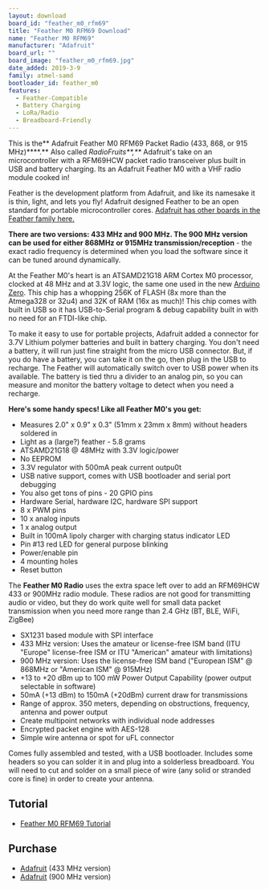 ```yaml
---
layout: download
board_id: "feather_m0_rfm69"
title: "Feather M0 RFM69 Download"
name: "Feather M0 RFM69"
manufacturer: "Adafruit"
board_url: ""
board_image: "feather_m0_rfm69.jpg"
date_added: 2019-3-9
family: atmel-samd
bootloader_id: feather_m0
features:
  - Feather-Compatible
  - Battery Charging
  - LoRa/Radio
  - Breadboard-Friendly
---
```


This is the** Adafruit Feather M0 RFM69 Packet Radio (433, 868, or 915 MHz)****.** Also called _RadioFruits**,**_ Adafruit's take on an microcontroller with a RFM69HCW packet radio transceiver plus built in USB and battery charging. Its an Adafruit Feather M0 with a VHF radio module cooked in!

Feather is the development platform from Adafruit, and like its namesake it is thin, light, and lets you fly! Adafruit designed Feather to be an open standard for portable microcontroller cores. [Adafruit has other boards in the Feather family here.](https://www.adafruit.com/feather)

**There are two versions: 433 MHz and 900 MHz. The 900 MHz version can be used for either 868MHz or 915MHz transmission/reception** - the exact radio frequency is determined when you load the software since it can be tuned around dynamically.

At the Feather M0's heart is an ATSAMD21G18 ARM Cortex M0 processor, clocked at 48 MHz and at 3.3V logic, the same one used in the new [Arduino Zero](https://www.adafruit.com/products/2843). This chip has a whopping 256K of FLASH (8x more than the Atmega328 or 32u4) and 32K of RAM (16x as much)! This chip comes with built in USB so it has USB-to-Serial program & debug capability built in with no need for an FTDI-like chip.

To make it easy to use for portable projects, Adafruit added a connector for 3.7V Lithium polymer batteries and built in battery charging. You don't need a battery, it will run just fine straight from the micro USB connector. But, if you do have a battery, you can take it on the go, then plug in the USB to recharge. The Feather will automatically switch over to USB power when its available. The battery is tied thru a divider to an analog pin, so you can measure and monitor the battery voltage to detect when you need a recharge.

**Here's some handy specs! Like all Feather M0's you get:**

*   Measures 2.0" x 0.9" x 0.3" (51mm x 23mm x 8mm) without headers soldered in
*   Light as a (large?) feather - 5.8 grams
*   ATSAMD21G18 @ 48MHz with 3.3V logic/power
*   No EEPROM
*   3.3V regulator with 500mA peak current outpu0t
*   USB native support, comes with USB bootloader and serial port debugging
*   You also get tons of pins - 20 GPIO pins
*   Hardware Serial, hardware I2C, hardware SPI support
*   8 x PWM pins
*   10 x analog inputs
*   1 x analog output
*   Built in 100mA lipoly charger with charging status indicator LED
*   Pin #13 red LED for general purpose blinking
*   Power/enable pin
*   4 mounting holes
*   Reset button

The **Feather M0 Radio** uses the extra space left over to add an RFM69HCW 433 or 900MHz radio module. These radios are not good for transmitting audio or video, but they do work quite well for small data packet transmission when you need more range than 2.4 GHz (BT, BLE, WiFi, ZigBee)

*   SX1231 based module with SPI interface
*   433 MHz version: Uses the amateur or license-free ISM band (ITU "Europe" license-free ISM or ITU "American" amateur with limitations)
*   900 MHz version: Uses the license-free ISM band ("European ISM" @ 868MHz or "American ISM" @ 915MHz)
*   +13 to +20 dBm up to 100 mW Power Output Capability (power output selectable in software)
*   50mA (+13 dBm) to 150mA (+20dBm) current draw for transmissions
*   Range of approx. 350 meters, depending on obstructions, frequency, antenna and power output
*   Create multipoint networks with individual node addresses
*   Encrypted packet engine with AES-128
*   Simple wire antenna or spot for uFL connector

Comes fully assembled and tested, with a USB bootloader. Includes some headers so you can solder it in and plug into a solderless breadboard. You will need to cut and solder on a small piece of wire (any solid or stranded core is fine) in order to create your antenna.

## Tutorial

- [Feather M0 RFM69 Tutorial](https://learn.adafruit.com/adafruit-feather-m0-radio-with-rfm69-packet-radio)

## Purchase

* [Adafruit](https://www.adafruit.com/product/3177) (433 MHz version)
* [Adafruit](https://www.adafruit.com/product/3176) (900 MHz version)

